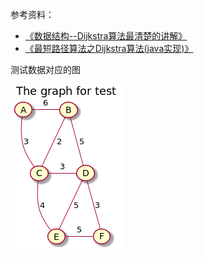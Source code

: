 参考资料：

- [《数据结构--Dijkstra算法最清楚的讲解》](https://blog.csdn.net/heroacool/article/details/51014824)
- [《最短路径算法之Dijkstra算法(java实现)》](https://www.cnblogs.com/junyuhuang/p/4544747.html)

测试数据对应的图

![Test graph](https://github.com/ToryZhou/algorithm/raw/master/src/main/java/com/job/algorithm/dijkstra/UseCase.png)